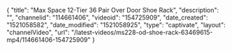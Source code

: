 {
    "title": "Max Space 12-Tier 36 Pair Over Door Shoe Rack",
    "description": "",
    "channelid": "114661406",
    "videoid": "154725909",
    "date_created": "1521058582",
    "date_modified": "1521058925",
    "type": "captivate",
    "layout": "channelVideo",
    "url": "\/latest-videos\/ms228-od-shoe-rack-63469615-mp4\/114661406-154725909"
}